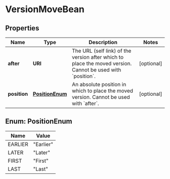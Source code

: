 

# VersionMoveBean

## Properties

Name | Type | Description | Notes
------------ | ------------- | ------------- | -------------
**after** | **URI** | The URL (self link) of the version after which to place the moved version. Cannot be used with &#x60;position&#x60;. |  [optional]
**position** | [**PositionEnum**](#PositionEnum) | An absolute position in which to place the moved version. Cannot be used with &#x60;after&#x60;. |  [optional]



## Enum: PositionEnum

Name | Value
---- | -----
EARLIER | &quot;Earlier&quot;
LATER | &quot;Later&quot;
FIRST | &quot;First&quot;
LAST | &quot;Last&quot;



